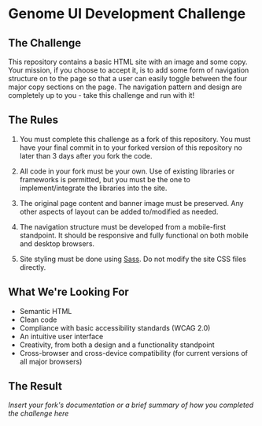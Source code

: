 # Genome UI Development Challenge

## The Challenge

This repository contains a basic HTML site with an image and some copy. Your mission, if you choose to accept it, is to add some form of navigation structure on to the page so that a user can easily toggle between the four major copy sections on the page. The navigation pattern and design are completely up to you - take this challenge and run with it!

## The Rules

1. You must complete this challenge as a fork of this repository. You must have your final commit in to your forked version of this repository no later than 3 days after you fork the code.

2. All code in your fork must be your own. Use of existing libraries or frameworks is permitted, but you must be the one to implement/integrate the libraries into the site.

3. The original page content and banner image must be preserved. Any other aspects of layout can be added to/modified as needed.

4. The navigation structure must be developed from a mobile-first standpoint. It should be responsive and fully functional on both mobile and desktop browsers.

5. Site styling must be done using [Sass](http://sass-lang.com/). Do not modify the site CSS files directly.

## What We're Looking For

* Semantic HTML
* Clean code
* Compliance with basic accessibility standards (WCAG 2.0)
* An intuitive user interface
* Creativity, from both a design and a functionality standpoint
* Cross-browser and cross-device compatibility (for current versions of all major browsers)

## The Result

*Insert your fork's documentation or a brief summary of how you completed the challenge here*
